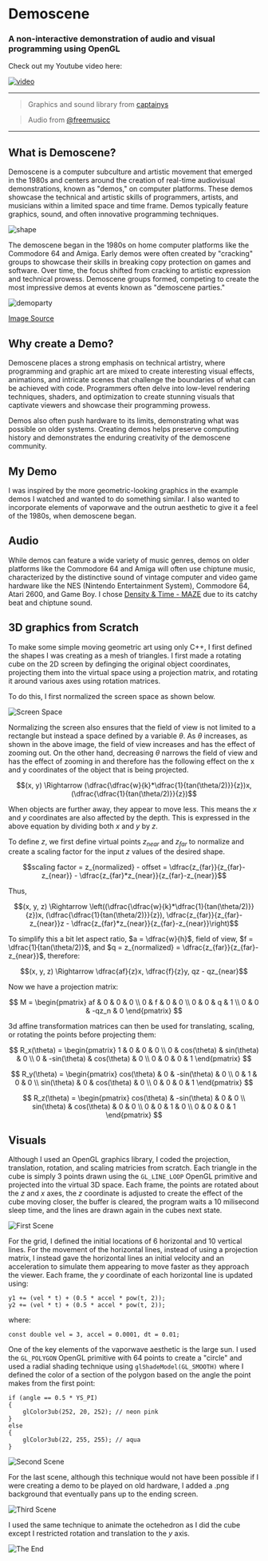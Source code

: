# **Demoscene**

### A non-interactive demonstration of audio and visual programming using OpenGL

Check out my Youtube video here:

[![video](https://img.youtube.com/vi/I9ETPMkormY/0.jpg)](https://www.youtube.com/watch?v=I9ETPMkormY)

---

> Graphics and sound library from [captainys](https://github.com/captainys)

> Audio from [@freemusicc](https://www.youtube.com/watch?v=OuRvOCf9mJ4&ab_channel=FreeMusic)

---

## **What is Demoscene?**

Demoscene is a computer subculture and artistic movement that emerged in the 1980s and centers around the creation of real-time audiovisual demonstrations, known as "demos," on computer platforms. These demos showcase the technical and artistic skills of programmers, artists, and musicians within a limited space and time frame. Demos typically feature graphics, sound, and often innovative programming techniques.

![shape](images/demoscene_example.gif)

The demoscene began in the 1980s on home computer platforms like the Commodore 64 and Amiga. Early demos were often created by "cracking" groups to showcase their skills in breaking copy protection on games and software. Over time, the focus shifted from cracking to artistic expression and technical prowess. Demoscene groups formed, competing to create the most impressive demos at events known as "demoscene parties."

![demoparty](images/demoparty.jpg)

[Image Source](https://www.teodor.no/commodore/the-demo-scene)

## **Why create a Demo?**

Demoscene places a strong emphasis on technical artistry, where programming and graphic art are mixed to create interesting visual effects, animations, and intricate scenes that challenge the boundaries of what can be achieved with code. Programmers often delve into low-level rendering techniques, shaders, and optimization to create stunning visuals that captivate viewers and showcase their programming prowess.

Demos also often push hardware to its limits, demonstrating what was possible on older systems. Creating demos helps preserve computing history and demonstrates the enduring creativity of the demoscene community.

## **My Demo**

I was inspired by the more geometric-looking graphics in the example demos I watched and wanted to do something similar. I also wanted to incorporate elements of vaporwave and the outrun aesthetic to give it a feel of the 1980s, when demoscene began.

## Audio

While demos can feature a wide variety of music genres, demos on older platforms like the Commodore 64 and Amiga will often use chiptune music, characterized by the distinctive sound of vintage computer and video game hardware like the NES (Nintendo Entertainment System), Commodore 64, Atari 2600, and Game Boy. I chose [Density & Time - MAZE](https://www.youtube.com/watch?v=OuRvOCf9mJ4&ab_channel=FreeMusic) due to its catchy beat and chiptune sound.

## 3D graphics from Scratch

To make some simple moving geometric art using only C++, I first defined the shapes I was creating as a mesh of triangles. I first made a rotating cube on the 2D screen by definging the original object coordinates, projecting them into the virtual space using a projection matrix, and rotating it around various axes using rotation matrices.

To do this, I first normalized the screen space as shown below.

![Screen Space](images/normalize.png)

Normalizing the screen also ensures that the field of view is not limited to a rectangle but instead a space defined by a variable $\theta$. As $\theta$ increases, as shown in the above image, the field of view increases and has the effect of zooming out. On the other hand, decreasing $\theta$ narrows the field of view and has the effect of zooming in and therefore has the following effect on the x and y coordinates of the object that is being projected.

$$(x, y) \Rightarrow (\dfrac{\dfrac{w}{k}*\dfrac{1}{tan(\theta/2)}}{z})x, (\dfrac{\dfrac{1}{tan(\theta/2)}}{z})$$

When objects are further away, they appear to move less. This means the $x$ and $y$ coordinates are also affected by the depth. This is expressed in the above equation by dividing both $x$ and $y$ by $z$.

To define $z$, we first define virtual points $z_{near}$ and $z_{far}$ to normalize and create a scaling factor for the input $z$ values of the desired shape.

$$scaling factor = z_{normalized} - offset = \dfrac{z_{far}}{z_{far}-z_{near}} - \dfrac{z_{far}*z_{near}}{z_{far}-z_{near}}$$

Thus,

$$(x, y, z) \Rightarrow \left((\dfrac{\dfrac{w}{k}*\dfrac{1}{tan(\theta/2)}}{z})x, (\dfrac{\dfrac{1}{tan(\theta/2)}}{z}), \dfrac{z_{far}}{z_{far}-z_{near}}z - \dfrac{z_{far}*z_{near}}{z_{far}-z_{near}}\right)$$

To simplify this a bit let aspect ratio, $a = \dfrac{w}{h}$, field of view, $f = \dfrac{1}{tan(\theta/2)}$, and $q = z_{normalized} = \dfrac{z_{far}}{z_{far}-z_{near}}$, therefore:

$$(x, y, z) \Rightarrow \dfrac{af}{z}x, \dfrac{f}{z}y, qz - qz_{near}$$

Now we have a projection matrix:

$$
M =
\begin{pmatrix}
    af & 0 & 0 & 0 \\
    0 & f & 0 & 0 \\
    0 & 0 & q & 1 \\
    0 & 0 & -qz_n & 0
    \end{pmatrix}
$$

3d affine transformation matrices can then be used for translating, scaling, or rotating the points before projecting them:

$$
R_x(\theta) =
\begin{pmatrix}
    1 & 0 & 0 & 0 \\
    0 & cos(\theta) & sin(\theta) & 0 \\
    0 & -sin(\theta) & cos(\theta) & 0 \\
    0 & 0 & 0 & 1
    \end{pmatrix}
$$

$$
R_y(\theta) =
\begin{pmatrix}
    cos(\theta) & 0 & -sin(\theta) & 0 \\
    0 & 1 & 0 & 0 \\
    sin(\theta) & 0 & cos(\theta) & 0 \\
    0 & 0 & 0 & 1
    \end{pmatrix}
$$

$$
R_z(\theta) =
\begin{pmatrix}
    cos(\theta) & -sin(\theta) & 0 & 0 \\
    sin(\theta) & cos(\theta) & 0 & 0 \\
    0 & 0 & 1 & 0 \\
    0 & 0 & 0 & 1
    \end{pmatrix}
$$

## **Visuals**

Although I used an OpenGL graphics library, I coded the projection, translation, rotation, and scaling matricies from scratch. Each triangle in the cube is simply 3 points drawn using the `GL_LINE_LOOP` OpenGL primitive and projected into the virtual 3D space. Each frame, the points are rotated about the $z$ and $x$ axes, the $z$ coordinate is adjusted to create the effect of the cube moving closer, the buffer is cleared, the program waits a 10 milisecond sleep time, and the lines are drawn again in the cubes next state.

![First Scene](gifs/1.gif)

For the grid, I defined the initial locations of 6 horizontal and 10 vertical lines. For the movement of the horizontal lines, instead of using a projection matrix, I instead gave the horizontal lines an initial velocity and an acceleration to simulate them appearing to move faster as they approach the viewer. Each frame, the $y$ coordinate of each horizontal line is updated using:

```
y1 += (vel * t) + (0.5 * accel * pow(t, 2));
y2 += (vel * t) + (0.5 * accel * pow(t, 2));
```

where:

```
const double vel = 3, accel = 0.0001, dt = 0.01;
```

One of the key elements of the vaporwave aesthetic is the large sun. I used the `GL_POLYGON` OpenGL primitive with 64 points to create a "circle" and used a radial shading technique using `glShadeModel(GL_SMOOTH)` where I defined the color of a section of the polygon based on the angle the point makes from the first point:

```
if (angle == 0.5 * YS_PI)
{
    glColor3ub(252, 20, 252); // neon pink
}
else
{
    glColor3ub(22, 255, 255); // aqua
}
```

![Second Scene](gifs/2.gif)

For the last scene, although this technique would not have been possible if I were creating a demo to be played on old hardware, I added a .png background that eventually pans up to the ending screen.

![Third Scene](gifs/3.gif)

I used the same technique to animate the octehedron as I did the cube except I restricted rotation and translation to the $y$ axis.

![The End](images/the_end.png)
